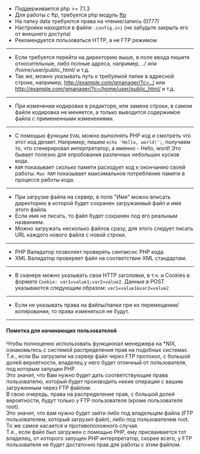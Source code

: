 - Поддерживается php >= 7.1.3
- Для работы с ftp, требуется php модуль  [ftp](https://php.net/ftp)
- На папку data требуются права на чтение/запись (0777)
- Настройки находятся в файле `.config.ini` (не забудьте закрыть его от внешнего доступа)
- Рекомендуется пользоваться HTTP, а не FTP режимом
---
- Если требуется перейти на директорию выше, в поле ввода пишите относительные, либо полные адреса, например, ../ или /home/user/public_html/ и т.д.
- Так же, можно указывать путь к требуемой папке в адресной строке, например, http://example.com/gmanager/?c=../ или http://example.com/gmanager/?c=/home/user/public_html/ и т.д.
---
- При изменении кодировки в редакторе, или замене строки, в самом файле кодировка не меняется, а только выводится содержимое файла с примененными изменениями.
---
- C помощью функции `EVAL` можно выполнять PHP код и смотреть что этот код делает. Например, пишем `echo 'Hello, world!';`, получаем то, что сгенерировал интерпретатор, а именно - Hello, word! Это бывает полезно для опробования различных небольших кусков кода.
- `RAM` показывает сколько памяти расходует код к окончанию своей работы. `Max RAM` показывает максимальное потребление памяти в процессе работы кода.
---
- При загрузке файла на сервер, в поле "Имя" можно вписать директорию в которой будет сохранен загружаемый файл и имя этого файла.
- Если имя не писать, то файл будет сохранен под его реальным названием.
- Можно загружать несколько файлов сразу, для этого следует писать URL каждого нового файла с новой строки.
---
- PHP Валидатор позволяет проверять синтаксис PHP кода.
- XML Валидатор проверяет файл на соответствие XML стандартам.
---
- В сканере можно указывать свои HTTP заголовки, в т.ч. и Cookies в формате `Cookie: var1=value1;var2=value2`. Данные в POST указываются следующим образом: `var1=value1&var2=value2`
---
- Если не указывать права на файлы/папки при их перемещении/копировании, то права изменяться не будут.


---
#### Пометка для начинающих пользователей

Чтобы полноценно использовать функционал менеджера на *NIX, ознакомьтесь с системой распределения прав на подобных системах.  
Т.е., если Вы загрузили на сервер файл через FTP протокол, с большой долей вероятности, владелец у него будет отличный от пользователя, под которым запущен PHP.  
Это значит, что Вам нужно будет дать соответствующие права пользователю, который будет производить некие операции с вашим загруженным через FTP файлом.  
В свою очередь, права на распределение прав, с большой долей вероятности, будут только у FTP пользователя (кроме пользователя root).  
Это значит, что вам нужно будет зайти либо под владельцем файла (FTP пользователем, который загрузил файл), либо под пользователем root.  
То же самое касается и противоположного случая.  
Т.е., если файл был загружен с помощью PHP, ему присваивается тот владелец, от которого запущен PHP интерпретатор, скорее всего, у FTP пользователя не будет достаточно прав для работы с этим файлом.  
